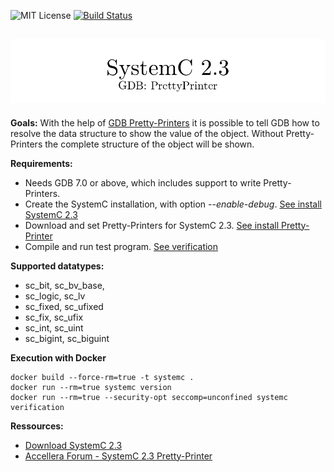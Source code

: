![MIT License](https://img.shields.io/github/license/mashape/apistatus.svg)
[![Build Status](https://travis-ci.org/AHeimberger/SystemC-2.3-Pretty-Printer.svg?branch=master)](https://travis-ci.org/AHeimberger/SystemC-2.3-Pretty-Printer)

## ![SystemC 2.3 Pretty-Printer](./img/logo.png)

**Goals:**
With the help of <a href="https://sourceware.org/gdb/onlinedocs/gdb/Pretty-Printing.html#Pretty-Printing">GDB Pretty-Printers</a> it is possible to tell GDB how to resolve the data structure to show the value of the object. Without Pretty-Printers the complete structure of the object will be shown.

**Requirements:**
- Needs GDB 7.0 or above, which includes support to write Pretty-Printers.
- Create the SystemC installation, with option *--enable-debug*. [See install SystemC 2.3](./documentation/SystemC.md)
- Download and set Pretty-Printers for SystemC 2.3. [See install Pretty-Printer](./documentation/PrettyPrinter.md)
- Compile and run test program. [See verification](./documentation/Verification.md)

**Supported datatypes:**
- sc\_bit, sc\_bv\_base,
- sc\_logic, sc\_lv
- sc\_fixed, sc\_ufixed
- sc\_fix, sc\_ufix
- sc\_int, sc\_uint
- sc\_bigint, sc\_biguint

**Execution with Docker**

    docker build --force-rm=true -t systemc . 
    docker run --rm=true systemc version
    docker run --rm=true --security-opt seccomp=unconfined systemc verification

**Ressources:**
- [Download SystemC 2.3](http://accellera.org/downloads/standards/systemc)
- [Accellera Forum - SystemC 2.3 Pretty-Printer](http://forums.accellera.org/topic/2140-systemc-23-pretty-printer/?hl=pretty-printer)
